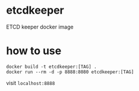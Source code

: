 # etcdkeeper
ETCD keeper docker image

# how to use
```
docker build -t etcdkeeper:[TAG] .
docker run --rm -d -p 8888:8080 etcdkeeper:[TAG]
```
visit `localhost:8888`
